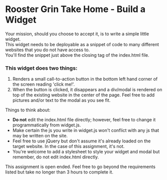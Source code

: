 # Rooster Grin Take Home - Build a Widget
Your mission, should you choose to accept it, is to write a simple little widget.   
This widget needs to be deployable as a snippet of code to many different websites that you do not have access to.    
You'll find the snippet just above the closing </body> tag of the index.html file.   

### This widget does two things:
1. Renders a small call-to-action button in the bottom left hand corner of the screen reading 'click me!'.
2. When the button is clicked, it disappears and a div/modal is rendered on top of the existing website in the center of the page. Feel free to add pictures and/or text to the modal as you see fit.

Things to think about:
* **Do not** edit the index.html file directly; however, feel free to change it programmatically from widget.js.
* Make certain the js you write in widget.js won't conflict with any js that may be written on the site.
* Feel free to use jQuery but don't assume it's already loaded on the target website. In the case of this assignment, it's not.
* You're welcome to add a stylesheet to style your widget and modal but remember, do not edit index.html directly.

This assignment is open ended. Feel free to go beyond the requirements listed but take no longer than 3 hours to complete it.

